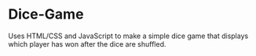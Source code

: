 # Dice-Game
Uses HTML/CSS and JavaScript to make a simple dice game that displays which player has won after the dice are shuffled.
